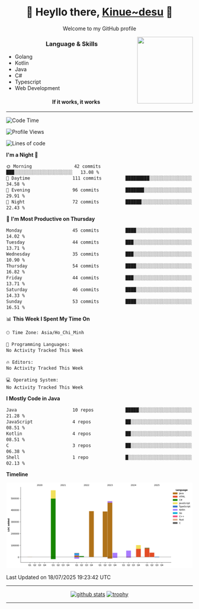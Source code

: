 <h1 align="center"> 🌸 Heyllo there, <a href="https://github.com/Kinue72">Kinue~desu</a> 🌸 </h1>
<p align="center"> Welcome to my GitHub profile </p>
<img align="right" src="https://i.imgur.com/yjwWPiL.png" width="150" height="180">

<h3 align="center"> Language & Skills </h3>

- Golang
- Kotlin
- Java
- C#
- Typescript
- Web Development
  <h4 align="center">If it works, it works</h4>
<hr>

<!--START_SECTION:waka-->
![Code Time](http://img.shields.io/badge/Code%20Time-16%20hrs%2021%20mins-blue)

![Profile Views](http://img.shields.io/badge/Profile%20Views-3-blue)

![Lines of code](https://img.shields.io/badge/From%20Hello%20World%20I%27ve%20Written-2.2%20million%20lines%20of%20code-blue)

**I'm a Night 🦉** 

```text
🌞 Morning                42 commits          ███░░░░░░░░░░░░░░░░░░░░░░   13.08 % 
🌆 Daytime                111 commits         █████████░░░░░░░░░░░░░░░░   34.58 % 
🌃 Evening                96 commits          ███████░░░░░░░░░░░░░░░░░░   29.91 % 
🌙 Night                  72 commits          ██████░░░░░░░░░░░░░░░░░░░   22.43 % 
```
📅 **I'm Most Productive on Thursday** 

```text
Monday                   45 commits          ████░░░░░░░░░░░░░░░░░░░░░   14.02 % 
Tuesday                  44 commits          ███░░░░░░░░░░░░░░░░░░░░░░   13.71 % 
Wednesday                35 commits          ███░░░░░░░░░░░░░░░░░░░░░░   10.90 % 
Thursday                 54 commits          ████░░░░░░░░░░░░░░░░░░░░░   16.82 % 
Friday                   44 commits          ███░░░░░░░░░░░░░░░░░░░░░░   13.71 % 
Saturday                 46 commits          ████░░░░░░░░░░░░░░░░░░░░░   14.33 % 
Sunday                   53 commits          ████░░░░░░░░░░░░░░░░░░░░░   16.51 % 
```


📊 **This Week I Spent My Time On** 

```text
🕑︎ Time Zone: Asia/Ho_Chi_Minh

💬 Programming Languages: 
No Activity Tracked This Week

🔥 Editors: 
No Activity Tracked This Week

💻 Operating System: 
No Activity Tracked This Week
```

**I Mostly Code in Java** 

```text
Java                     10 repos            █████░░░░░░░░░░░░░░░░░░░░   21.28 % 
JavaScript               4 repos             ██░░░░░░░░░░░░░░░░░░░░░░░   08.51 % 
Kotlin                   4 repos             ██░░░░░░░░░░░░░░░░░░░░░░░   08.51 % 
C                        3 repos             ██░░░░░░░░░░░░░░░░░░░░░░░   06.38 % 
Shell                    1 repo              █░░░░░░░░░░░░░░░░░░░░░░░░   02.13 % 
```



**Timeline**

![Lines of Code chart](https://raw.githubusercontent.com/Kinue72/Kinue72/main/assets/bar_graph.png)


 Last Updated on 18/07/2025 19:23:42 UTC
<!--END_SECTION:waka-->

<hr>

<p align="center">
  <a href="https://github.com/anuraghazra/github-readme-stats"><img src="https://github-readme-stats.vercel.app/api?username=Kinue72&show_icons=true&include_all_commits=true&theme=nord" alt="github stats"></a>
  <a href="https://github.com/ryo-ma/github-profile-trophy"><img src="https://github-profile-trophy.vercel.app/?username=Kinue72&theme=nord" alt="trophy"></a>
</p>

<hr>
